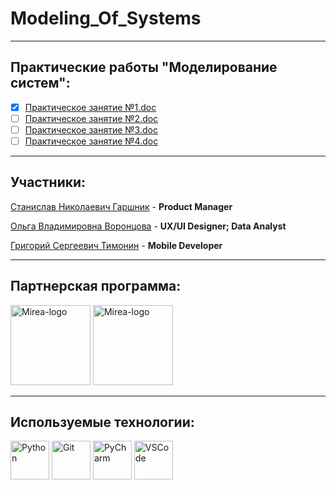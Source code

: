 # Modeling_Of_Systems

---
## Практические работы "Моделирование систем":
- [x] [Практическое занятие №1.doc](..%2F..%2FDownloads%2F%CF%F0%E0%EA%F2%E8%F7%E5%F1%EA%EE%E5%20%E7%E0%ED%FF%F2%E8%E5%20%B91.doc)
- [ ] [Практическое занятие №2.doc]()
- [ ] [Практическое занятие №3.doc]()
- [ ] [Практическое занятие №4.doc]()
---
## Участники:
[Станислав Николаевич Гаршник](https://github.com/AdastroAgni) - **Product Manager**

[Ольга Владимировна Воронцова](https://github.com/aaaaarc) - **UX/UI Designer; Data Analyst**

[Григорий Сергеевич Тимонин](https://github.com/1GrEg7) - **Mobile Developer**

---
## Партнерская программа:
<p align="left">
<a href="https://www.mirea.ru/" target="_blank" rel="noreferrer"><img src="https://upload.wikimedia.org/wikipedia/commons/9/93/MIREA_logo.png" width="128" height="128" alt="Mirea-logo"></a>
<a href="https://www.mirea.ru/" target="_blank" rel="noreferrer"><img src="https://upload.wikimedia.org/wikipedia/ru/2/2d/MIREA_Logo.svg" width="128" height="128" alt="Mirea-logo"></a>
</p>

---


## Используемые технологии:
<p align="left">
<a href="https://www.python.org/" target="_blank" rel="noreferrer"><img src="https://raw.githubusercontent.com/danielcranney/readme-generator/main/public/icons/skills/python-colored.svg" width="62" height="62" alt="Python" /></a>
<a href="https://git-scm.com/" target="_blank" rel="noreferrer"><img src="https://raw.githubusercontent.com/danielcranney/readme-generator/main/public/icons/skills/git-colored.svg" width="62" height="62" alt="Git" /></a>
<a href="https://git-scm.com/" target="_blank" rel="noreferrer"><img src="https://upload.wikimedia.org/wikipedia/commons/thumb/1/1d/PyCharm_Icon.svg/1920px-PyCharm_Icon.svg.png" width="62" height="62" alt="PyCharm" /></a>
<a href="https://git-scm.com/" target="_blank" rel="noreferrer"><img src="https://upload.wikimedia.org/wikipedia/commons/thumb/9/9a/Visual_Studio_Code_1.35_icon.svg/2048px-Visual_Studio_Code_1.35_icon.svg.png" width="62" height="62" alt="VSCode" /></a>
</p>
